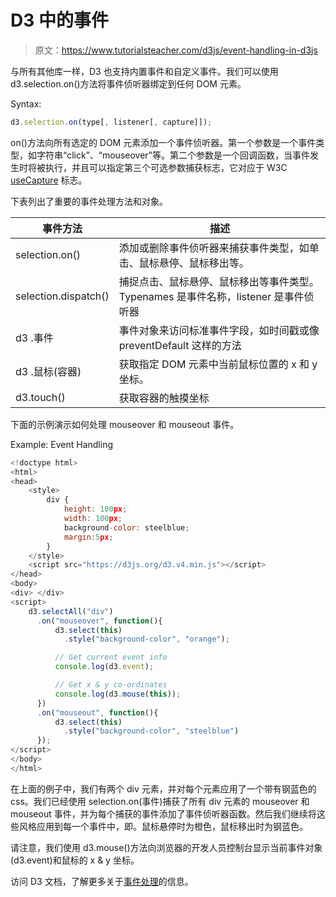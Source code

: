 # D3 中的事件

> 原文：<https://www.tutorialsteacher.com/d3js/event-handling-in-d3js>

与所有其他库一样，D3 也支持内置事件和自定义事件。我们可以使用 d3.selection.on()方法将事件侦听器绑定到任何 DOM 元素。

Syntax:

```js
d3.selection.on(type[, listener[, capture]]);

```

on()方法向所有选定的 DOM 元素添加一个事件侦听器。第一个参数是一个事件类型，如字符串“click”、“mouseover”等。第二个参数是一个回调函数，当事件发生时将被执行，并且可以指定第三个可选参数捕获标志，它对应于 W3C [useCapture](https://www.w3.org/TR/DOM-Level-2-Events/events.html#Events-registration) 标志。

下表列出了重要的事件处理方法和对象。

| 事件方法 | 描述 |
| --- | --- |
| selection.on() | 添加或删除事件侦听器来捕获事件类型，如单击、鼠标悬停、鼠标移出等。 |
| selection.dispatch() | 捕捉点击、鼠标悬停、鼠标移出等事件类型。Typenames 是事件名称，listener 是事件侦听器 |
| d3 .事件 | 事件对象来访问标准事件字段，如时间戳或像 preventDefault 这样的方法 |
| d3 .鼠标(容器) | 获取指定 DOM 元素中当前鼠标位置的 x 和 y 坐标。 |
| d3.touch() | 获取容器的触摸坐标 |

下面的示例演示如何处理 mouseover 和 mouseout 事件。

Example: Event Handling

```js
<!doctype html>
<html>
<head>
    <style>
        div {
            height: 100px;
            width: 100px;
            background-color: steelblue;
            margin:5px;
        }
    </style>
    <script src="https://d3js.org/d3.v4.min.js"></script>
</head>
<body>
<div> </div>
<script>
    d3.selectAll("div")
      .on("mouseover", function(){
          d3.select(this)
            .style("background-color", "orange");

          // Get current event info
          console.log(d3.event);

          // Get x & y co-ordinates
          console.log(d3.mouse(this));
      })
      .on("mouseout", function(){
          d3.select(this)
            .style("background-color", "steelblue")
      });
</script>
</body>
</html> 
```

在上面的例子中，我们有两个 div 元素，并对每个元素应用了一个带有钢蓝色的 css。我们已经使用 selection.on(事件)捕获了所有 div 元素的 mouseover 和 mouseout 事件，并为每个捕获的事件添加了事件侦听器函数。然后我们继续将这些风格应用到每一个事件中，即。鼠标悬停时为橙色，鼠标移出时为钢蓝色。

请注意，我们使用 d3.mouse()方法向浏览器的开发人员控制台显示当前事件对象(d3.event)和鼠标的 x & y 坐标。

访问 D3 文档，了解更多关于[事件处理](https://github.com/d3/d3-selection/blob/master/README.md#handling-events "d3 Event Handling")的信息。